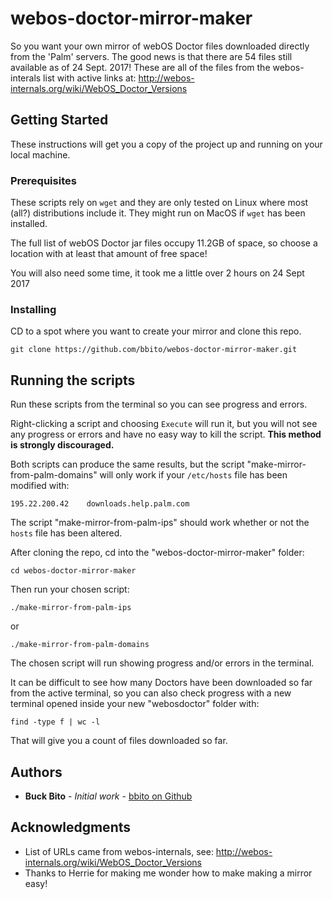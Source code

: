 # webos-doctor-mirror-maker


So you want your own mirror of webOS Doctor files downloaded directly from the 
'Palm' servers. The good news is that there are 54 files still available as of 
24 Sept. 2017! These are all of the files from the webos-interals list with 
active links at: http://webos-internals.org/wiki/WebOS_Doctor_Versions



## Getting Started

These instructions will get you a copy of the project up and running on your 
local machine.

### Prerequisites

These scripts rely on `wget` and they are only tested on Linux where most 
(all?) distributions include it. They might run on MacOS if `wget` has been 
installed.

The full list of webOS Doctor jar files occupy 11.2GB of space, so choose a 
location with at least that amount of free space!

You will also need some time, it took me a little over 2 hours on 24 Sept 2017

### Installing

CD to a spot where you want to create your mirror and clone this repo.

```
git clone https://github.com/bbito/webos-doctor-mirror-maker.git
```

## Running the scripts

Run these scripts from the terminal so you can see progress and errors.

Right-clicking a script and choosing `Execute` will run it, but you will not 
see any progress or errors and have no easy way to kill the script. **__This 
method is strongly discouraged.__**

Both scripts can produce the same results, but the script 
"make-mirror-from-palm-domains" will only work if your `/etc/hosts` file has been 
modified with:
```
195.22.200.42    downloads.help.palm.com
```

The script "make-mirror-from-palm-ips" should work whether or not the `hosts`
file has been altered.

After cloning the repo, cd into the "webos-doctor-mirror-maker" folder:

```
cd webos-doctor-mirror-maker
```

Then run your chosen script:
```
./make-mirror-from-palm-ips
```
or
```
./make-mirror-from-palm-domains
```

The chosen script will run showing progress and/or errors in the terminal.

It can be difficult to see how many Doctors have been downloaded so far from 
the active terminal, so you can also check progress with a new terminal opened 
inside your new "webosdoctor" folder with:
```
find -type f | wc -l
```
That will give you a count of files downloaded so far.

## Authors

* **Buck Bito** - *Initial work* - [bbito on Github](https://github.com/bbito)

## Acknowledgments

* List of URLs came from webos-internals, see: http://webos-internals.org/wiki/WebOS_Doctor_Versions
* Thanks to Herrie for making me wonder how to make making a mirror easy!
